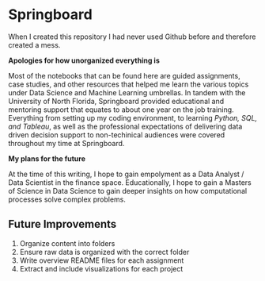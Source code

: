 # Springboard

When I created this repository I had never used Github before and therefore created a mess.

**Apologies for how unorganized everything is**

Most of the notebooks that can be found here are guided assignments, case studies, and other resources that helped me learn the various topics under Data Science and Machine Learning umbrellas. In tandem with the University of North Florida, Springboard provided educational and mentoring support that equates to about one year on the job training. Everything from setting up my coding environment, to learning *Python, SQL, and Tableau*, as well as the professional expectations of delivering data driven decision support to non-techinical audiences were covered throughout my time at Springboard.

**My plans for the future**

At the time of this writing, I hope to gain empolyment as a Data Analyst / Data Scientist in the finance space. Educationally, I hope to gain a Masters of Science in Data Science to gain deeper insights on how computational processes solve complex problems.

## Future Improvements 
1. Organize content into folders
2. Ensure raw data is organized with the correct folder
3. Write overview README files for each assignment
4. Extract and include visualizations for each project
